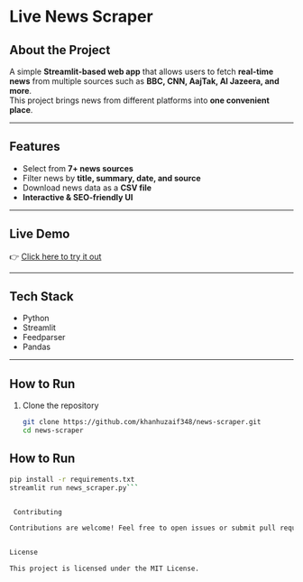 
#  Live News Scraper

##  About the Project
A simple **Streamlit-based web app** that allows users to fetch **real-time news** from multiple sources such as **BBC, CNN, AajTak, Al Jazeera, and more**.  
This project brings news from different platforms into **one convenient place**.  

---

##  Features
-  Select from **7+ news sources**  
-  Filter news by **title, summary, date, and source**  
-  Download news data as a **CSV file**  
-  **Interactive & SEO-friendly UI**  

---

##  Live Demo
👉 [Click here to try it out](https://news-scrapper-web-app.streamlit.app/)  

---

## Tech Stack
-  Python  
- Streamlit  
-  Feedparser  
- Pandas  

---

##  How to Run
1. Clone the repository  
   ```bash
   git clone https://github.com/khanhuzaif348/news-scraper.git
   cd news-scraper


## How to Run
```bash
pip install -r requirements.txt
streamlit run news_scraper.py```


 Contributing

Contributions are welcome! Feel free to open issues or submit pull requests to improve this project.


License

This project is licensed under the MIT License.

